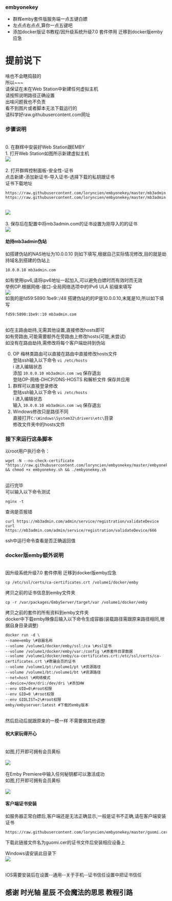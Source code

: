 ### embyonekey

- 群辉emby套件版服务端一点五键白嫖
- 左点点右点点,算你一点五键吧
- 添加docker版证书教程/因升级系统升级7.0 套件停用 迁移到docker版emby应急

# 提前说下
啥也不会瞎捣鼓的
<br/>所以~~~
<br/>请保证在未在Web Station中新建任何虚拟主机
<br/>请按照说明路径正确设置
<br/>出啥问题我也不负责
<br/>看不到图片或者脚本无法下载运行的
<br/>请科学好raw.githubusercontent.com网址

### 步骤说明
<br/>0. 在群辉中安装好Web Station跟EMBY
<br/>1. 打开Web Station如图所示新建虚拟主机
<br><img src="https://github.com/loryncien/embyonekey/blob/master/webstation.png"><br>
<br/>2. 打开群辉控制面板-安全性-证书
<br/>点击新建-添加新证书-导入证书-选择下载的私钥跟证书
<br/>证书下载地址
```
https://raw.githubusercontent.com/loryncien/embyonekey/master/mb3admin.com.cert.pem
https://raw.githubusercontent.com/loryncien/embyonekey/master/mb3admin.com.key.pem
```
<br><img src="https://github.com/loryncien/embyonekey/blob/master/cert0.png"><br>
<br/>3. 保存后在配置中将mb3admin.com的证书设置为刚导入的的证书
<br><img src="https://github.com/loryncien/embyonekey/blob/master/cert1.png"><br>

#### 劫持mb3admin伪站

如搭建伪站的NAS地址为10.0.0.10 则如下填写,根据自己实际情况修改,目的就是劫持域名到搭建的伪站上

    10.0.0.10 mb3admin.com
	
如有使用ipv6,请将ipv6地址一起加入,可以避免白嫖时而有效时而无效
<br/>举例OP.根据网络-接口-全局网络选项中的IPv6 ULA 前缀来填写
<br/>![](https://github.com/loryncien/embyonekey/blob/master/ULA.png)
<br/>如我的是fd59:5890:1be9::/48 搭建伪站的的IP是10.0.0.10,末尾是10,所以如下填写
	
    fd59:5890:1be9::10 mb3admin.com
	
<br/>如在主路由劫持,无需其他设置,直接修改hosts即可
<br/>如有旁路由,可能需要额外在旁路由上修改hosts(可能,未尝试)
<br/>如没有在路由劫持,需修改将每个客户端劫持到伪站

0. OP 梅林类路由可以直接在路由中直接修改hosts文件
<br/>登陆ssh输入以下命令
`vi /etc/hosts`
<br/>i 进入编辑状态
<br/>添加 `10.0.0.10 mb3admin.com`
`:wq` 保存退出
<br/>登陆OP-网络-DHCP/DNS-HOSTS 和解析文件 保存并应用
1. 群辉可以直接登录修改
<br/>登陆ssh输入以下命令
`vi /etc/hosts`
<br/>i 进入编辑状态
<br/>输入 `10.0.0.10 mb3admin.com`
`:wq` 保存退出
2. Windows修改只是路径不同
<br/>直接打开`C:\Windows\System32\drivers\etc\`目录
<br/>修改文件夹中的hosts文件
	
### 接下来运行这条脚本

以root用户执行命令：<br/>
</p><pre><code>wget -N --no-check-certificate "https://raw.githubusercontent.com/loryncien/embyonekey/master/embyonekey.sh" && chmod +x embyonekey.sh && ./embyonekey.sh</code></pre>

<br/>运行完毕
<br/>可以输入以下命令测试
```
nginx -t
```
查询是否报错
```
curl https://mb3admin.com/admin/service/registration/validateDevice
curl https://mb3admin.com/admin/service/registration/validateDevice/666
```
ssh中运行命令查看是否正确返回值

### docker版emby额外说明
<br/>因升级系统升级7.0 套件停用 迁移到docker版emby应急
```
cp /etc/ssl/certs/ca-certificates.crt /volume1/docker/emby
```
拷贝之前的证书信息到emby文件夹
```
cp -r /var/packages/EmbyServer/target/var /volume1/docker/emby
```
拷贝之前的套件的所有资料到emby文件夹
<br/>docker中下载emby映像后输入以下命令生成容器(装载路径需跟原来路径相同,根据自身目录调整)
```
docker run -d \
--name=emby \#容器名称
--volume /volume1/docker/emby/ssl:/ca \#ssl证书
--volume /volume1/docker/emby/var:/config \#原套件目录数据
--volume /volume1/docker/emby/ca-certificates.crt:/etc/ssl/certs/ca-certificates.crt \#欺骗会员的证书
--volume /volume1/pt:/volume1/pt \#资源路径
--volume /volume1/bt:/volume1/bt \#资源路径
--net=host \#网络模式
--device=/dev/dri:/dev/dri \#添加HW
--env UID=0\#root权限
--env GID=0 \#root权限
--env GIDLIST=2\#root权限
emby/embyserver:latest #下载的emby版本
```
<br/>然后启动后就跟原来的一模一样 不需要做其他调整
#### 祝大家玩得开心
<br/>如图,打开即可拥有会员黄标
<br/>
<br/>![](https://github.com/loryncien/embyonekey/blob/master/ko.png)
<br/>
<br/>在Emby Premiere中输入任何秘钥都可以激活成功
<br/>如图,打开即可拥有会员黄标
<br/>
<br/>![](https://i.loli.net/2020/10/16/e4YBa7lORjDQuwZ.jpg)

#### 客户端证书安装
如服务器正常白嫖后,客户端还是无法正确显示,一般是证书不正确,请在客户端安装证书
```
https://raw.githubusercontent.com/loryncien/embyonekey/master/guomi.cer 
```
下载此链接文件名为guomi.cer的证书文件后安装相应设备上

Windows请安装此目录下
<br/>![](https://github.com/w87777w/embyonekey/blob/master/window.png)

<br/>IOS需要安装后在设置--通用--关于手机--证书信任设置中把证书信任


## 感谢 时光轴 星辰 不会魔法的思思 教程引路
